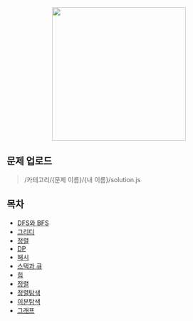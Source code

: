 
<div align="center">
<img src="https://user-images.githubusercontent.com/79238676/195140841-ad3b734b-e442-4248-9e8a-1026f20b9219.jpg" width="300" height="300"/>
</div>

## 문제 업로드
> /카테고리/{문제 이름}/{내 이름}/solution.js

## 목차

- [DFS와 BFS](#dfs와-bfs)
- [그리디](#그리디)
- [정렬](#정렬)
- [DP](#동적계획법)
- [해시](#해시)
- [스택과 큐](#스택과-큐)
- [힙](#힙)
- [정렬](#정렬)
- [정렬탐색](#정렬탐색)
- [이분탐색](#이분탐색)
- [그래프](#그래프)

